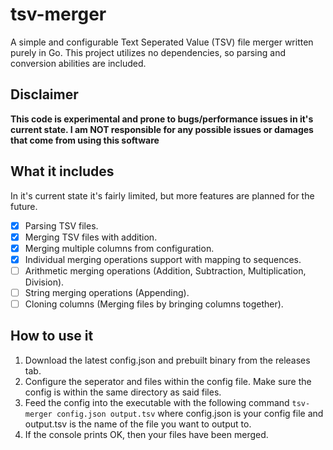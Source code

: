 # tsv-merger
A simple and configurable Text Seperated Value (TSV) file merger written purely in Go. This project utilizes no dependencies, so parsing and conversion abilities are included.

## Disclaimer
**This code is experimental and prone to bugs/performance issues in it's current state. I am NOT responsible for any possible issues or damages that come from
using this software**

## What it includes
In it's current state it's fairly limited, but more features are planned for the future.

- [x] Parsing TSV files.
- [x] Merging TSV files with addition.
- [x] Merging multiple columns from configuration.
- [x] Individual merging operations support with mapping to sequences.
- [ ] Arithmetic merging operations (Addition, Subtraction, Multiplication, Division).
- [ ] String merging operations (Appending).
- [ ] Cloning columns (Merging files by bringing columns together).

## How to use it
1. Download the latest config.json and prebuilt binary from the releases tab.
2. Configure the seperator and files within the config file. Make sure the config is within the same directory as said files.
3. Feed the config into the executable with the following command `tsv-merger config.json output.tsv` where config.json is your config file and output.tsv is the name of the file you want to output to.
4. If the console prints OK, then your files have been merged.
